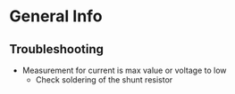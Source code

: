 # General Info

## Troubleshooting
* Measurement for current is max value or voltage to low
  * Check soldering of the shunt resistor